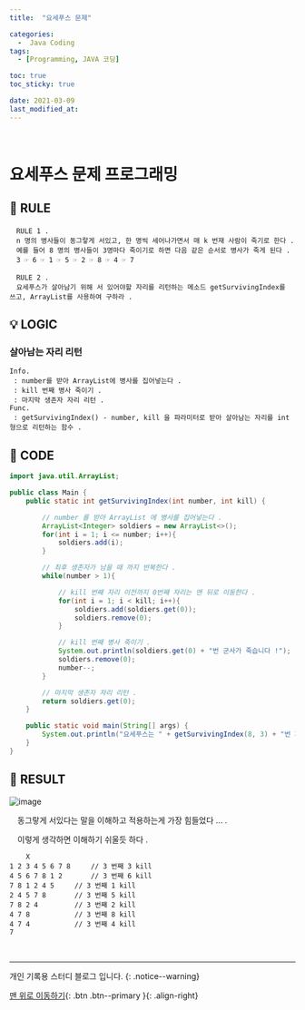 ```yaml
---
title:  "요세푸스 문제" 

categories:
  -  Java Coding
tags:
  - [Programming, JAVA 코딩]

toc: true
toc_sticky: true

date: 2021-03-09
last_modified_at: 
---
```



<br>

# 요세푸스 문제 프로그래밍

## 🔔  RULE

```
　RULE 1 .
　n 명의 병사들이 동그랗게 서있고, 한 명씩 세어나가면서 매 k 번재 사람이 죽기로 한다 .
　예를 들어 8 명의 병사들이 3명마다 죽이기로 하면 다음 같은 순서로 병사가 죽게 된다 .
　3 ☞ 6 ☞ 1 ☞ 5 ☞ 2 ☞ 8 ☞ 4 ☞ 7

　RULE 2 .
　요세푸스가 살아남기 위해 서 있어야할 자리를 리턴하는 메소드 getSurvivingIndex를 쓰고, ArrayList를 사용하여 구하라 .
```

## 💡 LOGIC

### 살아남는 자리 리턴

```
Info. 
 : number를 받아 ArrayList에 병사를 집어넣는다 .
 : kill 번째 병사 죽이기 .
 : 마지막 생존자 자리 리턴 .
Func. 
 : getSurvivingIndex() - number, kill 을 파라미터로 받아 살아남는 자리를 int형으로 리턴하는 함수 .
```

## 💾 CODE

```java
import java.util.ArrayList;

public class Main {
    public static int getSurvivingIndex(int number, int kill) {

        // number 를 받아 ArrayList 에 병사를 집어넣는다 .
        ArrayList<Integer> soldiers = new ArrayList<>();
        for(int i = 1; i <= number; i++){
            soldiers.add(i);
        }

        // 최후 생존자가 남을 때 까지 반복한다 .
        while(number > 1){

            // kill 번째 자리 이전까지 0번째 자리는 맨 뒤로 이동한다 .
            for(int i = 1; i < kill; i++){
                soldiers.add(soldiers.get(0));
                soldiers.remove(0);
            }

            // kill 번째 병사 죽이기 .
            System.out.println(soldiers.get(0) + "번 군사가 죽습니다 !");
            soldiers.remove(0);
            number--;
        }

        // 마지막 생존자 자리 리턴 .
        return soldiers.get(0);
    }

    public static void main(String[] args) {
        System.out.println("요세푸스는 " + getSurvivingIndex(8, 3) + "번 자리에 서있으면 됩니다.");
    }
}
```

## 💎 RESULT

![image](https://user-images.githubusercontent.com/50429028/110421524-041df080-80e1-11eb-8f9a-87a72ca3a15b.png)

　동그랗게 서있다는 말을 이해하고 적용하는게 가장 힘들었다 ... .

　이렇게 생각하면 이해하기 쉬울듯 하다 .

```
    X
1 2 3 4 5 6 7 8 	// 3 번째 3 kill
4 5 6 7 8 1 2		// 3 번째 6 kill
7 8 1 2 4 5		// 3 번째 1 kill
2 4 5 7 8		// 3 번째 5 kill
7 8 2 4			// 3 번째 2 kill
4 7 8			// 3 번째 8 kill
4 7 4			// 3 번째 4 kill
7
```
<br>

***

개인 기록용 스터디 블로그 입니다.
{: .notice--warning}

[맨 위로 이동하기](#){: .btn .btn--primary }{: .align-right}
